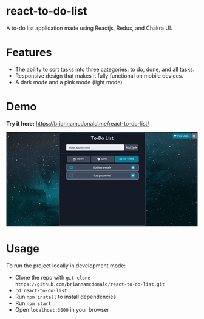 # react-to-do-list
A to-do list application made using Reactjs, Redux, and Chakra UI.

# Features
* The ability to sort tasks into three categories: to do, done, and all tasks.
* Responsive design that makes it fully functional on mobile devices.
* A dark mode and a pink mode (light mode).

# Demo
**Try it here:** https://briannamcdonald.me/react-to-do-list/

![To-do List Demo GIF](demo/ToDoList.gif)

# Usage
To run the project locally in development mode:
* Clone the repo with `git clone https://github.com/briannamcdonald/react-to-do-list.git`
* `cd react-to-do-list`
* Run `npm install` to install dependencies
* Run `npm start`
* Open `localhost:3000` in your browser
